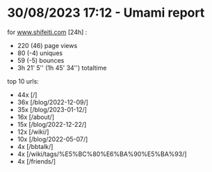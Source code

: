 # 30/08/2023 17:12 - Umami report
for www.shifeiti.com [24h] :

 - 220 (46) page views
 - 80 (-4) uniques
 - 59 (-5) bounces
 - 3h 21' 5'' (1h 45' 34'') totaltime


top 10 urls:
 - 44x [/]
 - 36x [/blog/2022-12-09/]
 - 35x [/blog/2023-01-12/]
 - 16x [/about/]
 - 15x [/blog/2022-12-22/]
 - 12x [/wiki/]
 - 10x [/blog/2022-05-07/]
 - 4x [/bbtalk/]
 - 4x [/wiki/tags/%E5%BC%80%E6%BA%90%E5%BA%93/]
 - 4x [/friends/]


